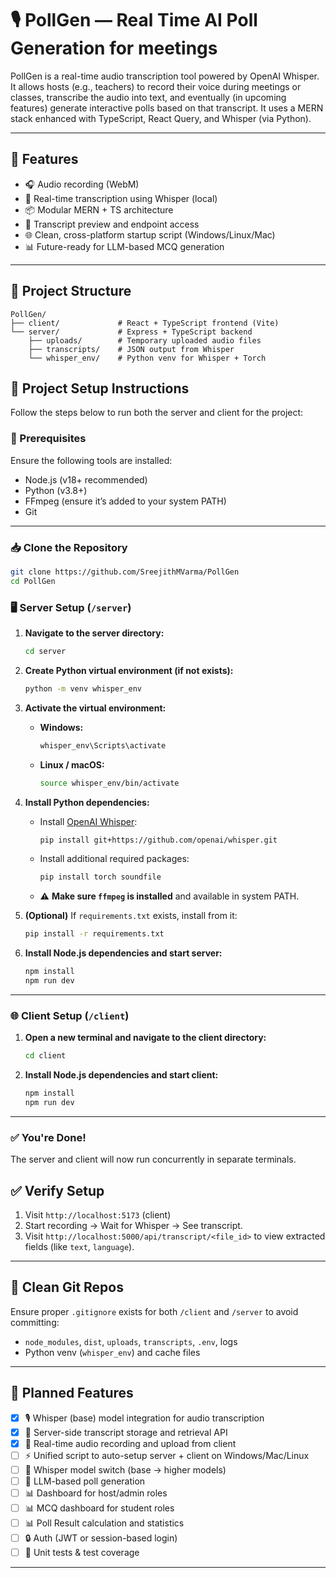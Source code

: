 # 🎙️ PollGen — Real Time AI Poll Generation for meetings

PollGen is a real-time audio transcription tool powered by OpenAI Whisper. It allows hosts (e.g., teachers) to record their voice during meetings or classes, transcribe the audio into text, and eventually (in upcoming features) generate interactive polls based on that transcript. It uses a MERN stack enhanced with TypeScript, React Query, and Whisper (via Python).

---

## 🚀 Features

- 🎧 Audio recording (WebM)
- 📝 Real-time transcription using Whisper (local)
- 📦 Modular MERN + TS architecture
- 📄 Transcript preview and endpoint access
- 🌐 Clean, cross-platform startup script (Windows/Linux/Mac)
- 📊 Future-ready for LLM-based MCQ generation

---

## 📁 Project Structure
```
PollGen/
├── client/             # React + TypeScript frontend (Vite)
└── server/             # Express + TypeScript backend
    ├── uploads/        # Temporary uploaded audio files
    ├── transcripts/    # JSON output from Whisper
    └── whisper_env/    # Python venv for Whisper + Torch
```

## 🚀 Project Setup Instructions

Follow the steps below to run both the server and client for the project:

### 📌 Prerequisites
Ensure the following tools are installed:

- Node.js (v18+ recommended)
- Python (v3.8+)
- FFmpeg (ensure it’s added to your system PATH)
- Git
---
### 📥 Clone the Repository

```bash
git clone https://github.com/SreejithMVarma/PollGen
cd PollGen
```

### 🖥️ Server Setup (`/server`)

1. **Navigate to the server directory:**

   ```bash
   cd server
   ```

2. **Create Python virtual environment (if not exists):**

   ```bash
   python -m venv whisper_env
   ```

3. **Activate the virtual environment:**

   * **Windows:**

     ```bash
     whisper_env\Scripts\activate
     ```

   * **Linux / macOS:**

     ```bash
     source whisper_env/bin/activate
     ```

4. **Install Python dependencies:**

   * Install [OpenAI Whisper](https://github.com/openai/whisper):

     ```bash
     pip install git+https://github.com/openai/whisper.git
     ```

   * Install additional required packages:

     ```bash
     pip install torch soundfile
     ```

   * ⚠️ **Make sure `ffmpeg` is installed** and available in system PATH.

5. **(Optional)** If `requirements.txt` exists, install from it:

   ```bash
   pip install -r requirements.txt
   ```

6. **Install Node.js dependencies and start server:**

   ```bash
   npm install
   npm run dev
   ```

---

### 🌐 Client Setup (`/client`)

1. **Open a new terminal and navigate to the client directory:**

   ```bash
   cd client
   ```

2. **Install Node.js dependencies and start client:**

   ```bash
   npm install
   npm run dev
   ```

---

### ✅ You're Done!

The server and client will now run concurrently in separate terminals.

## ✅ Verify Setup

1. Visit `http://localhost:5173` (client)
2. Start recording → Wait for Whisper → See transcript.
3. Visit `http://localhost:5000/api/transcript/<file_id>` to view extracted fields (like `text`, `language`).

---

## 🧼 Clean Git Repos

Ensure proper `.gitignore` exists for both `/client` and `/server` to avoid committing:

* `node_modules`, `dist`, `uploads`, `transcripts`, `.env`, logs
* Python venv (`whisper_env`) and cache files

---

## 🧩 Planned Features

- [x] 🎙️ Whisper (base) model integration for audio transcription
- [x] 📁 Server-side transcript storage and retrieval API
- [x] 🎥 Real-time audio recording and upload from client
- [ ] ⚡ Unified script to auto-setup server + client on Windows/Mac/Linux
- [ ] 🎯 Whisper model switch (base → higher models)
- [ ] 🤖 LLM-based poll generation
- [ ] 📊 Dashboard for host/admin roles
- [ ] 📊 MCQ dashboard for student roles
- [ ] 📊 Poll Result calculation and statistics
- [ ] 🔒 Auth (JWT or session-based login)
- [ ] 🧪 Unit tests & test coverage

---


